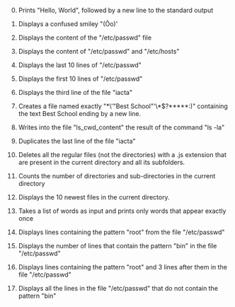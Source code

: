 0. Prints "Hello, World", followed by a new line to the standard output

1. Displays a confused smiley "(Ôo)'

2. Displays the content of the "/etc/passwd" file

3. Displays the content of "/etc/passwd" and "/etc/hosts"

4. Displays the last 10 lines of "/etc/passwd"

5. Displays the first 10 lines of "/etc/passwd"

6. Displays the third line of the file "iacta"

7. Creates a file named exactly "\*\\'"Best School"\'\\*$\?\*\*\*\*\*:)" containing the text Best School ending by a new line.

8. Writes into the file "ls_cwd_content" the result of the command "ls -la"

9. Duplicates the last line of the file "iacta"

10. Deletes all the regular files (not the directories) with a .js extension that are present in the current directory and all its subfolders.

11. Counts the number of directories and sub-directories in the current directory

12. Displays the 10 newest files in the current directory.

13. Takes a list of words as input and prints only words that appear exactly once

14. Displays lines containing the pattern "root" from the file "/etc/passwd"

15. Displays the number of lines that contain the pattern "bin" in the file "/etc/passwd"

16. Displays lines containing the pattern "root" and 3 lines after them in the file "/etc/passwd"

17. Displays all the lines in the file "/etc/passwd" that do not contain the pattern "bin"
